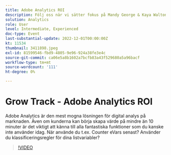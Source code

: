 ```yaml
---
title: Adobe Analytics ROI
description: Följ oss när vi sätter fokus på Mandy George & Kaya Walton, två expertkunder och Adobe Analytics-användare. Var och en kommer att dela sitt bästa Adobe Analytics-tips eller -trick. Därefter får de möjlighet att ställa frågor live. Du vill inte missa det här.
solution: Analytics
role: User
level: Intermediate, Experienced
doc-type: Event
last-substantial-update: 2022-12-01T00:00:00Z
kt: 11534
thumbnail: 3411898.jpeg
exl-id: 81599546-fbd9-4805-9e96-924a38fe3e4c
source-git-commit: ca06e5a8b1602a7bcfb83a43f529680a5a96bacf
workflow-type: tm+mt
source-wordcount: '111'
ht-degree: 0%

---
```


# Grow Track - Adobe Analytics ROI

Adobe Analytics är den mest mogna lösningen för digital analys på marknaden. Även om kunderna kan börja skapa värde på mindre än 10 minuter är det viktigt att känna till alla fantastiska funktioner som du kanske inte använder idag. När använde du t.ex. Counter eVars senast? Använder du klassificeringsregler för dina listvariabler?

>[!VIDEO](https://video.tv.adobe.com/v/3411898/?quality=12&learn=on)
